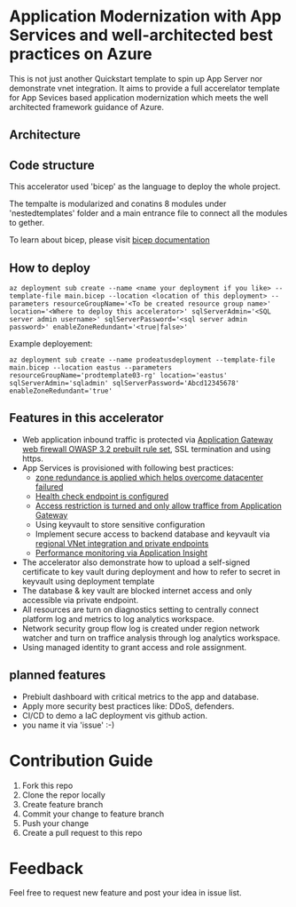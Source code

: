 # Application Modernization with App Services and well-architected best practices on Azure

This is not just another Quickstart template to spin up App Server nor demonstrate vnet integration. It aims to provide a full accerelator template for App Sevices based application modernization which meets the well architected framework guidance of Azure.

## Architecture 
[](images/appmodernized-with-appservice-well-architected-accelerator.jpg)

## Code structure
This accelerator used 'bicep' as the language to deploy the whole project.

The tempalte is modularized and conatins 8 modules under 'nestedtemplates' folder and a main entrance file to connect all the modules to gether.  

To learn about bicep, please visit [bicep documentation](https://docs.microsoft.com/en-us/azure/azure-resource-manager/bicep/overview)

## How to deploy
```console
az deployment sub create --name <name your deployment if you like> --template-file main.bicep --location <location of this deployment> --parameters resourceGroupName='<To be created resource group name>' location='<Where to deploy this accelerator>' sqlServerAdmin='<SQL server admin username>' sqlServerPassword='<sql server admin password>' enableZoneRedundant='<true|false>'
```

Example deployement:
```console
az deployment sub create --name prodeatusdeployment --template-file main.bicep --location eastus --parameters resourceGroupName='prodtemplate03-rg' location='eastus' sqlServerAdmin='sqladmin' sqlServerPassword='Abcd12345678' enableZoneRedundant='true'
```

## Features in this accelerator
- Web application inbound traffic is protected via [Application Gateway web firewall OWASP 3.2 prebuilt rule set](https://docs.microsoft.com/en-us/azure/web-application-firewall/ag/application-gateway-crs-rulegroups-rules?tabs=owasp32), SSL termination and using https.
- App Services is provisioned with following best practices:
    - [zone redundance is applied which helps overcome datacenter failured ](https://docs.microsoft.com/en-us/azure/app-service/how-to-zone-redundancy)
    - [Health check endpoint is configured](https://docs.microsoft.com/en-us/azure/app-service/monitor-instances-health-check)
    - [Access restriction is turned and only allow traffice from Application Gateway](https://docs.microsoft.com/en-us/azure/app-service/networking/app-gateway-with-service-endpoints#integration-with-app-service-multi-tenant)
    - Using keyvault to store sensitive configuration
    - Implement secure access to backend database and keyvault via [regional VNet integration and private endpoints](https://docs.microsoft.com/en-us/azure/app-service/configure-vnet-integration-enable)
    - [Performance monitoring via Application Insight](https://docs.microsoft.com/en-us/azure/app-service/monitor-app-service)
- The accelerator also demonstrate how to upload a self-signed certificate to key vault during deployment and how to refer to secret in keyvault using deployment template
- The database & key vault are blocked internet access and only accessible via private endpoint.
- All resources are turn on diagnostics setting to centrally connect platform log and metrics to log analytics workspace.
- Network security group flow log is created under region network watcher and turn on traffice analysis through log analytics workspace.
- Using managed identity to grant access and role assignment.

## planned features
- Prebiult dashboard with critical metrics to the app and database.
- Apply more security best practices like: DDoS, defenders.
- CI/CD to demo a IaC deployment vis github action.
- you name it via 'issue' :-)

# Contribution Guide
1. Fork this repo
2. Clone the repor locally
3. Create feature branch
4. Commit your change to feature branch
5. Push your change
6. Create a pull request to this repo

# Feedback
Feel free to request new feature and post your idea in issue list. 


